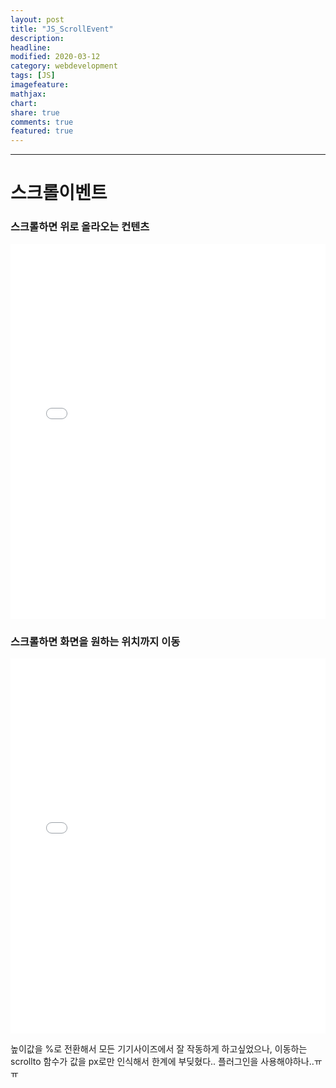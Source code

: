 ```yaml
---
layout: post
title: "JS_ScrollEvent"
description:
headline:
modified: 2020-03-12
category: webdevelopment
tags: [JS]
imagefeature:
mathjax:
chart:
share: true
comments: true
featured: true
---
```


---

# 스크롤이벤트

### 스크롤하면 위로 올라오는 컨텐츠

<div class="code">
<iframe width="100%" height="600" src="//jsfiddle.net/lsh58/degsj0zo/18/embedded/html,result/dark/" allowfullscreen="allowfullscreen" allowpaymentrequest frameborder="0"></iframe>
</div>
  
  
  
### 스크롤하면 화면을 원하는 위치까지 이동

<div class="code">
<iframe width="100%" height="600" src="//jsfiddle.net/lsh58/degsj0zo/23/embedded/html,result/dark/" allowfullscreen="allowfullscreen" allowpaymentrequest frameborder="0"></iframe>
</div>

높이값을 %로 전환해서 모든 기기사이즈에서 잘 작동하게 하고싶었으나, 이동하는 scrollto 함수가 값을 px로만 인식해서 한계에 부딪혔다..
플러그인을 사용해야하나..ㅠㅠ
